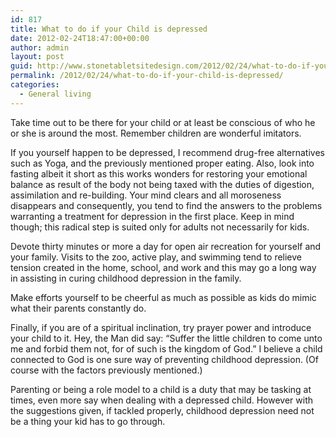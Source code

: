 ```yaml
---
id: 817
title: What to do if your Child is depressed
date: 2012-02-24T18:47:00+00:00
author: admin
layout: post
guid: http://www.stonetabletsitedesign.com/2012/02/24/what-to-do-if-your-child-is-depressed/
permalink: /2012/02/24/what-to-do-if-your-child-is-depressed/
categories:
  - General living
---
```

Take time out to be there for your child or at least be conscious of who he or she is around the most. Remember children are wonderful imitators. 

If you yourself happen to be depressed, I recommend drug-free alternatives such as Yoga, and the previously mentioned proper eating. Also, look into fasting albeit it short as this works wonders for restoring your emotional balance as result of the body not being taxed with the duties of digestion, assimilation and re-building. Your mind clears and all moroseness disappears and consequently, you tend to find the answers to the problems warranting a treatment for depression in the first place. Keep in mind though; this radical step is suited only for adults not necessarily for kids. 

Devote thirty minutes or more a day for open air recreation for yourself and your family. Visits to the zoo, active play, and swimming tend to relieve tension created in the home, school, and work and this may go a long way in assisting in curing childhood depression in the family.
  
Make efforts yourself to be cheerful as much as possible as kids do mimic what their parents constantly do.

Finally, if you are of a spiritual inclination, try prayer power and introduce your child to it. Hey, the Man did say: “Suffer the little children to come unto me and forbid them not, for of such is the kingdom of God.” I believe a child connected to God is one sure way of preventing childhood depression. (Of course with the factors previously mentioned.)

Parenting or being a role model to a child is a duty that may be tasking at times, even more say when dealing with a depressed child. However with the suggestions given, if tackled properly, childhood depression need not be a thing your kid has to go through.